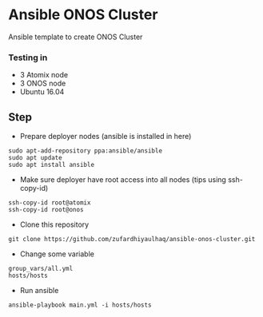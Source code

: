 # Ansible ONOS Cluster
Ansible template to create ONOS Cluster

### Testing in
* 3 Atomix node
* 3 ONOS node
* Ubuntu 16.04

## Step
* Prepare deployer nodes (ansible is installed in here)
```
sudo apt-add-repository ppa:ansible/ansible
sudo apt update
sudo apt install ansible
```
* Make sure deployer have root access into all nodes (tips using ssh-copy-id)
```
ssh-copy-id root@atomix
ssh-copy-id root@onos
```
* Clone this repository
```
git clone https://github.com/zufardhiyaulhaq/ansible-onos-cluster.git
```
* Change some variable
```
group_vars/all.yml
hosts/hosts
```
* Run ansible
```
ansible-playbook main.yml -i hosts/hosts
```
